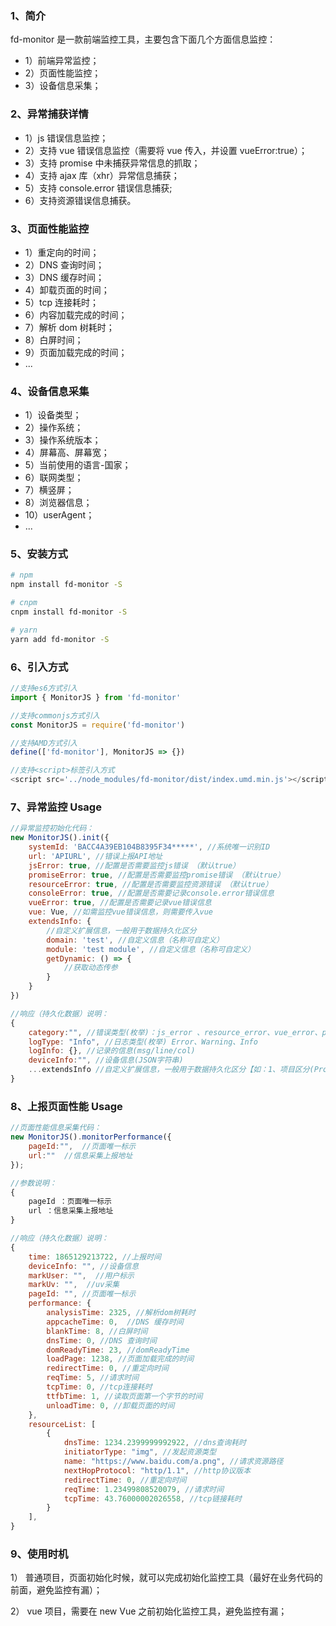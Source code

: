 ### 1、简介

fd-monitor 是一款前端监控工具，主要包含下面几个方面信息监控：

-   1）前端异常监控；
-   2）页面性能监控；
-   3）设备信息采集；

### 2、异常捕获详情

-   1）js 错误信息监控；
-   2）支持 vue 错误信息监控（需要将 vue 传入，并设置 vueError:true）；
-   3）支持 promise 中未捕获异常信息的抓取；
-   4）支持 ajax 库（xhr）异常信息捕获；
-   5）支持 console.error 错误信息捕获;
-   6）支持资源错误信息捕获。

### 3、页面性能监控

-   1）重定向的时间；
-   2）DNS 查询时间；
-   3）DNS 缓存时间；
-   4）卸载页面的时间；
-   5）tcp 连接耗时；
-   6）内容加载完成的时间；
-   7）解析 dom 树耗时；
-   8）白屏时间；
-   9）页面加载完成的时间；
-   ...

### 4、设备信息采集

-   1）设备类型；
-   2）操作系统；
-   3）操作系统版本；
-   4）屏幕高、屏幕宽；
-   5）当前使用的语言-国家；
-   6）联网类型；
-   7）横竖屏；
-   8）浏览器信息；
-   10）userAgent；
-   ...

### 5、安装方式

```bash
# npm
npm install fd-monitor -S

# cnpm
cnpm install fd-monitor -S

# yarn
yarn add fd-monitor -S
```

### 6、引入方式

```js
//支持es6方式引入
import { MonitorJS } from 'fd-monitor'

//支持commonjs方式引入
const MonitorJS = require('fd-monitor')

//支持AMD方式引入
define(['fd-monitor'], MonitorJS => {})

//支持<script>标签引入方式
<script src='../node_modules/fd-monitor/dist/index.umd.min.js'></script>
```

### 7、异常监控 Usage

```js
//异常监控初始化代码：
new MonitorJS().init({
    systemId: 'BACC4A39EB104B8395F34*****', //系统唯一识别ID
    url: 'APIURL', //错误上报API地址
    jsError: true, //配置是否需要监控js错误 （默认true）
    promiseError: true, //配置是否需要监控promise错误 （默认true）
    resourceError: true, //配置是否需要监控资源错误 （默认true）
    consoleError: true, //配置是否需要记录console.error错误信息
    vueError: true, //配置是否需要记录vue错误信息
    vue: Vue, //如需监控vue错误信息，则需要传入vue
    extendsInfo: {
        //自定义扩展信息，一般用于数据持久化区分
        domain: 'test', //自定义信息（名称可自定义）
        module: 'test module', //自定义信息（名称可自定义）
        getDynamic: () => {
            //获取动态传参
        }
    }
})

//响应（持久化数据）说明：
{
    category:"", //错误类型(枚举)：js_error 、resource_error、vue_error、promise_error、ajax_error、console_info、console_warn、console_error、unknow_error
    logType: "Info", //日志类型(枚举) Error、Warning、Info
    logInfo: {}, //记录的信息(msg/line/col)
    deviceInfo:"", //设备信息(JSON字符串)
    ...extendsInfo //自定义扩展信息，一般用于数据持久化区分【如：1、项目区分(Project)；2、错误大类区分（前端错误、后端错误 等等）】
}
```

### 8、上报页面性能 Usage

```js
//页面性能信息采集代码：
new MonitorJS().monitorPerformance({
    pageId:"",  //页面唯一标示
    url:""  //信息采集上报地址
});

//参数说明：
{
    pageId ：页面唯一标示
    url ：信息采集上报地址
}

//响应（持久化数据）说明：
{
    time: 1865129213722, //上报时间
    deviceInfo: "", //设备信息
    markUser: "",  //用户标示
    markUv: "",  //uv采集
    pageId: "", //页面唯一标示
    performance: {
        analysisTime: 2325, //解析dom树耗时
        appcacheTime: 0,  //DNS 缓存时间
        blankTime: 8, //白屏时间
        dnsTime: 0, //DNS 查询时间
        domReadyTime: 23, //domReadyTime
        loadPage: 1238, //页面加载完成的时间
        redirectTime: 0, //重定向时间
        reqTime: 5, //请求时间
        tcpTime: 0, //tcp连接耗时
        ttfbTime: 1, //读取页面第一个字节的时间
        unloadTime: 0, //卸载页面的时间
    },
    resourceList: [
        {
            dnsTime: 1234.2399999992922, //dns查询耗时
            initiatorType: "img", //发起资源类型
            name: "https://www.baidu.com/a.png", //请求资源路径
            nextHopProtocol: "http/1.1", //http协议版本
            redirectTime: 0, //重定向时间
            reqTime: 1.23499808520079, //请求时间
            tcpTime: 43.76000002026558, //tcp链接耗时
        }
    ],
}
```

### 9、使用时机

1） 普通项目，页面初始化时候，就可以完成初始化监控工具（最好在业务代码的前面，避免监控有漏）；

2） vue 项目，需要在 new Vue 之前初始化监控工具，避免监控有漏；
